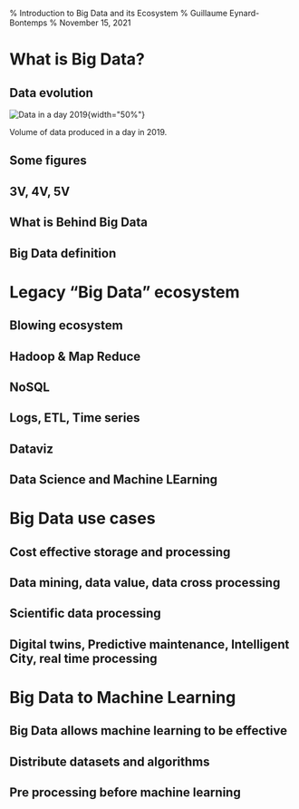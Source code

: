 % Introduction to Big Data and its Ecosystem
% Guillaume Eynard-Bontemps
% November 15, 2021

# What is Big Data?

## Data evolution

![Data in a day 2019](https://www.visualcapitalist.com/wp-content/uploads/2019/04/a-day-in-data.jpg){width="50%"}

Volume of data produced in a day in 2019.

## Some figures

## 3V, 4V, 5V

## What is Behind Big Data

## Big Data definition

# Legacy “Big Data” ecosystem

## Blowing ecosystem

## Hadoop & Map Reduce

## NoSQL

## Logs, ETL, Time series

## Dataviz

## Data Science and Machine LEarning

# Big Data use cases

## Cost effective storage and processing

## Data mining, data value, data cross processing

## Scientific data processing

## Digital twins, Predictive maintenance, Intelligent City, real time processing

# Big Data to Machine Learning

## Big Data allows machine learning to be effective

## Distribute datasets and algorithms

## Pre processing before machine learning
